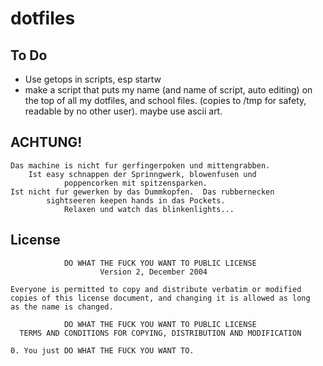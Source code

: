 dotfiles
====

To Do
----

 - Use getops in scripts, esp startw
 - make a script that puts my name (and name of script, auto editing) on the top of all my dotfiles, and school files. (copies to /tmp for safety, readable by no other user). maybe use ascii art.

ACHTUNG!
----

    Das machine is nicht fur gerfingerpoken und mittengrabben.
        Ist easy schnappen der Sprinngwerk, blowenfusen und
                poppencorken mit spitzensparken.
    Ist nicht fur gewerken by das Dummkopfen.  Das rubbernecken
            sightseeren keepen hands in das Pockets.
                Relaxen und watch das blinkenlights...


License
----

                DO WHAT THE FUCK YOU WANT TO PUBLIC LICENSE
                        Version 2, December 2004

    Everyone is permitted to copy and distribute verbatim or modified
    copies of this license document, and changing it is allowed as long
    as the name is changed.

                DO WHAT THE FUCK YOU WANT TO PUBLIC LICENSE
      TERMS AND CONDITIONS FOR COPYING, DISTRIBUTION AND MODIFICATION

    0. You just DO WHAT THE FUCK YOU WANT TO.

